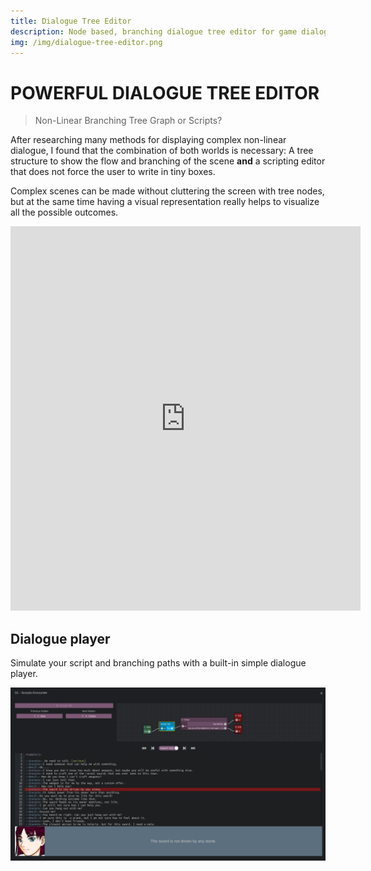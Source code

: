 ```yaml
---
title: Dialogue Tree Editor
description: Node based, branching dialogue tree editor for game dialogue, cut-scenes and visual novels.
img: /img/dialogue-tree-editor.png
---
```


# POWERFUL DIALOGUE TREE EDITOR

> Non-Linear Branching Tree Graph or Scripts?

After researching many methods for displaying complex non-linear dialogue, I found that the combination of both worlds is necessary:
A tree structure to show the flow and branching of the scene **and** a scripting editor that does not force the user to write in tiny boxes.

Complex scenes can be made without cluttering the screen with tree nodes, but at the same time having a visual representation really helps to visualize all the possible outcomes.

<iframe width="560" height="615" src="https://www.youtube.com/embed/ZGONWO0-ly0" frameborder="0" allow="accelerometer; autoplay; encrypted-media; gyroscope; picture-in-picture" allowfullscreen></iframe>


## Dialogue player
Simulate your script and branching paths with a built-in simple dialogue player.

![Dialogue Player Example](/img/dialogue-player.png)

